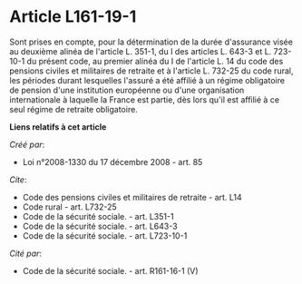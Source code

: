 # Article L161-19-1

Sont prises en compte, pour la détermination de la durée d'assurance visée au deuxième alinéa de l'article L. 351-1, du I des
articles L. 643-3 et L. 723-10-1 du présent code, au premier alinéa du I de l'article L. 14 du code des pensions civiles et
militaires de retraite et à l'article L. 732-25 du code rural, les périodes durant lesquelles l'assuré a été affilié à un
régime obligatoire de pension d'une institution européenne ou d'une organisation internationale à laquelle la France est
partie, dès lors qu'il est affilié à ce seul régime de retraite obligatoire.

**Liens relatifs à cet article**

_Créé par_:

  - Loi n°2008-1330 du 17 décembre 2008 - art. 85

_Cite_:

  - Code des pensions civiles et militaires de retraite - art. L14
  - Code rural - art. L732-25
  - Code de la sécurité sociale. - art. L351-1
  - Code de la sécurité sociale. - art. L643-3
  - Code de la sécurité sociale. - art. L723-10-1

_Cité par_:

  - Code de la sécurité sociale. - art. R161-16-1 (V)
